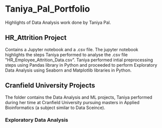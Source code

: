 # Taniya_Pal_Portfolio
Highlights of Data Analysis work done by Taniya Pal.

## HR_Attrition Project
Contains a Jupyter notebook and a .csv file. The jupyter notebook highlights the steps Taniya performed to analyse the .csv file "HR_Employee_Attrition_Data.csv". Taniya performed intial preprocessing steps
using Pandas library in Python and proceeded to perform Exploratory Data Analysis using Seaborn and Matplotlib libraries in Python.

## Cranfield University Projects
The folder contains the Data Analysis and ML projects, Taniya performed during her time at Cranfield University pursuing masters in Applied Bioinformatics (a subject similar to Data Sceince).

### Exploratory Data Analysis
